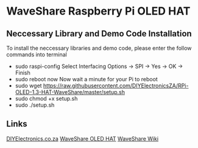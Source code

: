 # WaveShare Raspberry Pi OLED HAT

## Neccessary Library and Demo Code Installation

To install the neccessary libraries and demo code, please enter the follow commands into terminal

* sudo raspi-config
Select Interfacing Options -> SPI -> Yes -> OK -> Finish
* sudo reboot now
Now wait a minute for your Pi to reboot
* sudo wget https://raw.githubusercontent.com/DIYElectronicsZA/RPi-OLED-1.3-HAT-WaveShare/master/setup.sh
* sudo chmod +x setup.sh
* sudo ./setup.sh

## Links

[DIYElectronics.co.za](https://www.diyelectronics.co.za/store/)
[WaveShare OLED HAT](https://www.diyelectronics.co.za/store/displays/1950-3-inch-oled-hat-for-raspberry-pi-128x64.html?search_query=raspberry+pi+oled&results=6)
[WaveShare Wiki](https://www.waveshare.com/1.3inch-oled-hat.htm)
